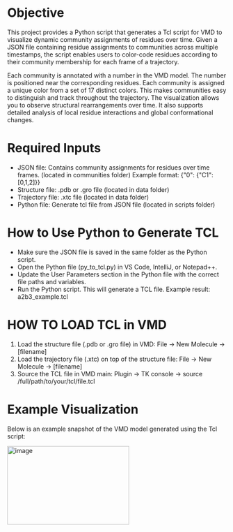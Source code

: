 # Objective
This project provides a Python script that generates a Tcl script for VMD to visualize dynamic community assignments of residues over time. Given a JSON file containing residue assignments to communities across multiple timestamps, the script enables users to color-code residues according to their community membership for each frame of a trajectory.

Each community is annotated with a number in the VMD model. The number is positioned near the corresponding residues. Each community is assigned a unique color from a set of 17 distinct colors. This makes communities easy to distinguish and track throughout the trajectory. The visualization allows you to observe structural rearrangements over time. It also supports detailed analysis of local residue interactions and global conformational changes.

# Required Inputs
- JSON file: Contains community assignments for residues over time frames. (located in communities folder)
  Example format: {"0": {"C1": [0,1,2]}} 
- Structure file: .pdb or .gro file (located in data folder)
- Trajectory file: .xtc file (located in data folder)
- Python file: Generate tcl file from JSON file (located in scripts folder)

# How to Use Python to Generate TCL
- Make sure the JSON file is saved in the same folder as the Python script.
- Open the Python file (py_to_tcl.py) in VS Code, IntelliJ, or Notepad++.
- Update the User Parameters section in the Python file with the correct file paths and variables.
- Run the Python script. This will generate a TCL file. Example result: a2b3_example.tcl

# HOW TO LOAD TCL in VMD
1. Load the structure file (.pdb or .gro file) in VMD: File -> New Molecule -> [filename]
2. Load the trajectory file (.xtc) on top of the structure file: File -> New Molecule -> [filename]
3. Source the TCL file in VMD main: Plugin -> TK console -> source /full/path/to/your/tcl/file.tcl

# Example Visualization
Below is an example snapshot of the VMD model generated using the Tcl script:

<img width="280" height="180" alt="image" src="https://github.com/user-attachments/assets/0db4b392-546e-4738-8e73-6443049e903d" />


